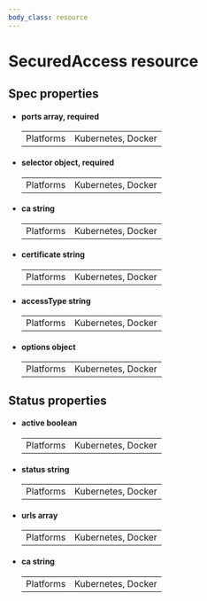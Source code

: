 ```yaml
---
body_class: resource
---
```


# SecuredAccess resource

<section>

</section>

<section>

## Spec properties

- <h4 id="ports">ports <span class="property-info">array, required</span></h4>

  | | |
  |-|-|
  | Platforms | Kubernetes, Docker |
  

- <h4 id="selector">selector <span class="property-info">object, required</span></h4>

  | | |
  |-|-|
  | Platforms | Kubernetes, Docker |
  

- <h4 id="ca">ca <span class="property-info">string</span></h4>

  | | |
  |-|-|
  | Platforms | Kubernetes, Docker |
  

- <h4 id="certificate">certificate <span class="property-info">string</span></h4>

  | | |
  |-|-|
  | Platforms | Kubernetes, Docker |
  

- <h4 id="accesstype">accessType <span class="property-info">string</span></h4>

  | | |
  |-|-|
  | Platforms | Kubernetes, Docker |
  

- <h4 id="options">options <span class="property-info">object</span></h4>

  | | |
  |-|-|
  | Platforms | Kubernetes, Docker |
  

</section>

<section>

## Status properties

- <h4 id="active">active <span class="property-info">boolean</span></h4>

  | | |
  |-|-|
  | Platforms | Kubernetes, Docker |
  

- <h4 id="status">status <span class="property-info">string</span></h4>

  | | |
  |-|-|
  | Platforms | Kubernetes, Docker |
  

- <h4 id="urls">urls <span class="property-info">array</span></h4>

  | | |
  |-|-|
  | Platforms | Kubernetes, Docker |
  

- <h4 id="ca">ca <span class="property-info">string</span></h4>

  | | |
  |-|-|
  | Platforms | Kubernetes, Docker |
  

</section>
